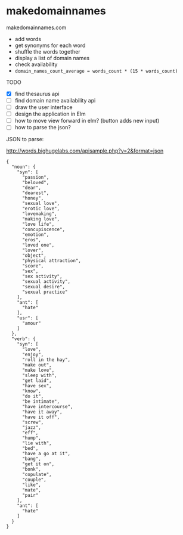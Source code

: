 # makedomainnames
makedomainnames.com

 - add words 
 - get synonyms for each word 
 - shuffle the words together
 - display a list of domain names
 - check availability
 - `domain_names_count_average = words_count * (15 * words_count)`

TODO
 - [x] find thesaurus api
 - [ ] find domain name availability api
 - [ ] draw the user interface
 - [ ] design the application in Elm
 - [ ] how to move view forward in elm? (button adds new input)
 - [ ] how to parse the json?

JSON to parse:

http://words.bighugelabs.com/apisample.php?v=2&format=json

```
{
  "noun": {
    "syn": [
      "passion",
      "beloved",
      "dear",
      "dearest",
      "honey",
      "sexual love",
      "erotic love",
      "lovemaking",
      "making love",
      "love life",
      "concupiscence",
      "emotion",
      "eros",
      "loved one",
      "lover",
      "object",
      "physical attraction",
      "score",
      "sex",
      "sex activity",
      "sexual activity",
      "sexual desire",
      "sexual practice"
    ],
    "ant": [
      "hate"
    ],
    "usr": [
      "amour"
    ]
  },
  "verb": {
    "syn": [
      "love",
      "enjoy",
      "roll in the hay",
      "make out",
      "make love",
      "sleep with",
      "get laid",
      "have sex",
      "know",
      "do it",
      "be intimate",
      "have intercourse",
      "have it away",
      "have it off",
      "screw",
      "jazz",
      "eff",
      "hump",
      "lie with",
      "bed",
      "have a go at it",
      "bang",
      "get it on",
      "bonk",
      "copulate",
      "couple",
      "like",
      "mate",
      "pair"
    ],
    "ant": [
      "hate"
    ]
  }
}
```
